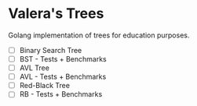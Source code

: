 # Valera's Trees

Golang implementation of trees for education purposes.

- [ ] Binary Search Tree
- [ ] BST - Tests + Benchmarks
- [ ] AVL Tree
- [ ] AVL - Tests + Benchmarks
- [ ] Red-Black Tree
- [ ] RB - Tests + Benchmarks